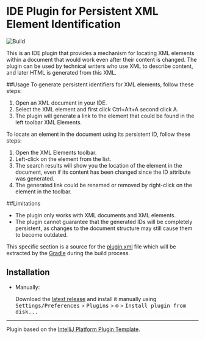 # IDE Plugin for Persistent XML Element Identification

![Build](https://github.com/MusinaPolina/XML-elements-location/workflows/Build/badge.svg)

This is an IDE plugin that provides a mechanism for locating XML elements within a document that would work even after their content is changed. The plugin can be used by technical writers who use XML to describe content, and later HTML is generated from this XML.

##Usage
To generate persistent identifiers for XML elements, follow these steps:

1. Open an XML document in your IDE.
2. Select the XML element and first click Ctrl+Alt+A second click A.
3. The plugin will generate a link to the element that could be found in the left toolbar XML Elements.

To locate an element in the document using its persistent ID, follow these steps:

1. Open the XML Elements toolbar.
2. Left-click on the element from the list.
3. The search results will show you the location of the element in the document, even if its content has been changed since the ID attribute was generated.
4. The generated link could be renamed or removed by right-click on the element in the toolbar.

##Limitations
- The plugin only works with XML documents and XML elements.
- The plugin cannot guarantee that the generated IDs will be completely persistent, as changes to the document structure may still cause them to become outdated.

<!-- Plugin description -->

This specific section is a source for the [plugin.xml](/src/main/resources/META-INF/plugin.xml) file which will be extracted by the [Gradle](/build.gradle.kts) during the build process.

<!-- Plugin description end -->

## Installation

- Manually:

  Download the [latest release](https://github.com/MusinaPolina/XML-elements-location/releases/latest) and install it manually using
  <kbd>Settings/Preferences</kbd> > <kbd>Plugins</kbd> > <kbd>⚙️</kbd> > <kbd>Install plugin from disk...</kbd>


---
Plugin based on the [IntelliJ Platform Plugin Template][template].

[template]: https://github.com/JetBrains/intellij-platform-plugin-template
[docs:plugin-description]: https://plugins.jetbrains.com/docs/intellij/plugin-user-experience.html#plugin-description-and-presentation
